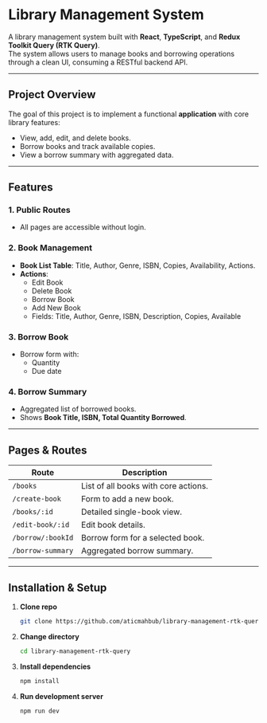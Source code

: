 #  Library Management System

A library management system built with **React**, **TypeScript**, and **Redux Toolkit Query (RTK Query)**.  
The system allows users to manage books and borrowing operations through a clean UI, consuming a RESTful backend API.

---

## Project Overview

The goal of this project is to implement a functional **application** with core library features:
- View, add, edit, and delete books.
- Borrow books and track available copies.
- View a borrow summary with aggregated data.  

---

##  Features

### 1. Public Routes
- All pages are accessible without login.

### 2. Book Management 
- **Book List Table**: Title, Author, Genre, ISBN, Copies, Availability, Actions.
- **Actions**:
  -  Edit Book
  -  Delete Book
  -  Borrow Book
  - Add New Book
  - Fields: Title, Author, Genre, ISBN, Description, Copies, Available

### 3. Borrow Book
- Borrow form with:
  - Quantity
  - Due date

### 4. Borrow Summary 
- Aggregated list of borrowed books.
- Shows **Book Title, ISBN, Total Quantity Borrowed**.

---

##  Pages & Routes

| Route              | Description                                    |
|---------------------|------------------------------------------------|
| `/books`           | List of all books with core actions.           |
| `/create-book`     | Form to add a new book.                        |
| `/books/:id`       | Detailed single-book view.                     |
| `/edit-book/:id`   | Edit book details.                             |
| `/borrow/:bookId`  | Borrow form for a selected book.                |
| `/borrow-summary`  | Aggregated borrow summary.                      |

---

##  Installation & Setup

1. **Clone repo**
   ```bash
   git clone https://github.com/aticmahbub/library-management-rtk-query.git
2. **Change directory**
   ```bash
   cd library-management-rtk-query 
3. **Install dependencies**
   ```bash
   npm install 
4. **Run development server**
   ```bash
   npm run dev
